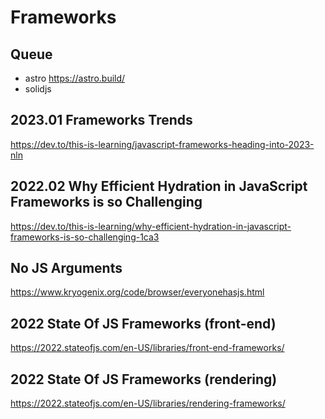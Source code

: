# Frameworks

## Queue

- astro https://astro.build/
- solidjs 

## 2023.01 Frameworks Trends
https://dev.to/this-is-learning/javascript-frameworks-heading-into-2023-nln

## 2022.02 Why Efficient Hydration in JavaScript Frameworks is so Challenging
https://dev.to/this-is-learning/why-efficient-hydration-in-javascript-frameworks-is-so-challenging-1ca3

## No JS Arguments
https://www.kryogenix.org/code/browser/everyonehasjs.html

## 2022 State Of JS Frameworks (front-end)
https://2022.stateofjs.com/en-US/libraries/front-end-frameworks/

## 2022 State Of JS Frameworks (rendering)
https://2022.stateofjs.com/en-US/libraries/rendering-frameworks/
